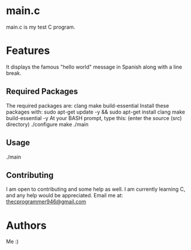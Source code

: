 # main.c
main.c is my test C program.

# Features
It displays the famous "hello world" message in Spanish along with a line break.

## Required Packages
The required packages are:
clang
make
build-essential
Install these packages with:
sudo apt-get update -y && sudo apt-get install clang make build-essential -y
At your BASH prompt, type this: (enter the source (src) directory)
./configure
make
./main

## Usage

./main

## Contributing
I am open to contributing and some help as well. I am currently learning C, and any help would be appreciated. Email me at:
thecprogrammer946@gmail.com

# Authors

Me :)
